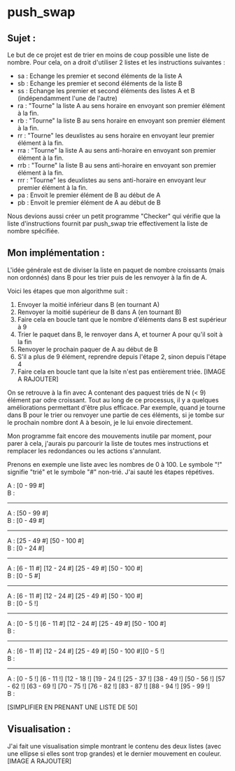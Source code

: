 # push_swap

## Sujet :

Le but de ce projet est de trier en moins de coup possible une liste de nombre. Pour cela, on a droit d'utiliser 2 listes
et les instructions suivantes :
* sa : Echange les premier et second éléments de la liste A
* sb : Echange les premier et second éléments de la liste B
* ss : Echange les premier et second éléments des listes A et B (indépendamment l'une de l'autre)
* ra : "Tourne" la liste A au sens horaire en envoyant son premier élément à la fin.
* rb : "Tourne" la liste B au sens horaire en envoyant son premier élément à la fin.
* rr : "Tourne" les deuxlistes au sens horaire en envoyant leur premier élément à la fin.
* rra : "Tourne" la liste A au sens anti-horaire en envoyant son premier élément à la fin.
* rrb : "Tourne" la liste B au sens anti-horaire en envoyant son premier élément à la fin.
* rrr : "Tourne" les deuxlistes au sens anti-horaire en envoyant leur premier élément à la fin.
* pa : Envoit le premier élément de B au début de A
* pb : Envoit le premier élément de A au début de B

Nous devions aussi créer un petit programme "Checker" qui vérifie que la liste d'instructions fournit par push_swap trie effectivement la liste de nombre spécifiée.

## Mon implémentation :

L'idée générale est de diviser la liste en paquet de nombre croissants (mais non ordonnés) dans B pour les trier puis de les renvoyer à la fin de A. 

Voici les étapes que mon algorithme suit :
1. Envoyer la moitié inférieur dans B (en tournant A)
2. Renvoyer la moitié supérieur de B dans A (en tournant B)
3. Faire cela en boucle tant que le nombre d'éléments dans B est supérieur à 9 
4. Trier le paquet dans B, le renvoyer dans A, et tourner A pour qu'il soit à la fin
5. Renvoyer le prochain paquer de A au début de B
6. S'il a plus de 9 élément, reprendre depuis l'étape 2, sinon depuis l'étape 4
7. Faire cela en boucle tant que la lsite n'est pas entièrement triée.
[IMAGE A RAJOUTER]

On se retrouve à la fin avec A contenant des paquest triés de N (< 9) élément par odre croissant.
Tout au long de ce processus, il y a quelques améliorations permettant d'être plus efficace. Par exemple, quand je tourne dans B pour le trier ou renvoyer une partie de ces éléments, si je tombe sur le prochain nombre dont A à besoin, je le lui envoie directement.

Mon programme fait encore des mouvements inutile par moment, pour parer à cela, j'aurais pu parcourir la liste de toutes mes instructions et remplacer les redondances ou les actions s'annulant.

Prenons en exemple une liste avec les nombres de 0 à 100. Le symbole "!" signifie "trié" et le symbole "#" non-trié.
J'ai sauté les étapes répétives.

A : [0 - 99 #]  
B :
-  -  -  -  -  -  -  -  -  -  -  -  -  -  -  -  -  -  -  -  - 
A : [50 - 99 #]  
B : [0 - 49 #]
-  -  -  -  -  -  -  -  -  -  -  -  -  -  -  -  -  -  -  -  - 
A : [25 - 49 #] [50 - 100 #]  
B : [0 - 24 #]
-  -  -  -  -  -  -  -  -  -  -  -  -  -  -  -  -  -  -  -  - 
A : [6 - 11 #] [12 - 24 #] [25 - 49 #] [50 - 100 #]  
B : [0 - 5 #]
-  -  -  -  -  -  -  -  -  -  -  -  -  -  -  -  -  -  -  -  - 
A : [6 - 11 #] [12 - 24 #] [25 - 49 #] [50 - 100 #]  
B : [0 - 5 !]
-  -  -  -  -  -  -  -  -  -  -  -  -  -  -  -  -  -  -  -  - 
A : [0 - 5 !] [6 - 11 #] [12 - 24 #] [25 - 49 #] [50 - 100 #]  
B : 
-  -  -  -  -  -  -  -  -  -  -  -  -  -  -  -  -  -  -  -  - 
A : [6 - 11 #] [12 - 24 #] [25 - 49 #] [50 - 100 #][0 - 5 !]  
B : 
-  -  -  -  -  -  -  -  -  -  -  -  -  -  -  -  -  -  -  -  - 
A : [0 - 5 !] [6 - 11 !] [12 - 18 !] [19 - 24 !] [25 - 37 !] [38 - 49 !] [50 - 56 !]
 [57 - 62 !] [63 - 69 !] [70 - 75 !] [76 - 82 !] [83 - 87 !] [88 - 94 !] [95 - 99 !]  
B :  

[SIMPLIFIER EN PRENANT UNE LISTE DE 50]

## Visualisation :
J'ai fait une visualisation simple montrant le contenu des deux listes (avec une ellipse si elles sont trop grandes) et le dernier mouvement en couleur.
[IMAGE A RAJOUTER]

